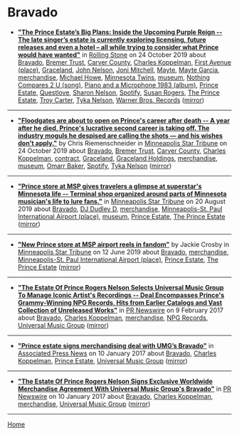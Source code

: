 # Bravado

 - [**"The Prince Estate’s Big Plans: Inside the Upcoming Purple Reign -- The late singer’s estate is currently exploring licensing, future releases and even a hotel – all while trying to consider what Prince would have wanted"**](https://www.rollingstone.com/music/music-features/prince-estate-big-plans-upcoming-purple-reign-698529/) in [Rolling Stone](https://www.rollingstone.com/) on 24 October 2019 about [Bravado](../../topics/bravado/index.md), [Bremer Trust](../../topics/bremer-trust/index.md), [Carver County](../../topics/carver-county/index.md), [Charles Koppelman](../../topics/charles-koppelman/index.md), [First Avenue (place)](../../topics/place/first-avenue/index.md), [Graceland](../../topics/graceland/index.md), [John Nelson](../../topics/john-nelson/index.md), [Joni Mitchell](../../topics/joni-mitchell/index.md), [Mayte](../../topics/mayte/index.md), [Mayte Garcia](../../topics/mayte-garcia/index.md), [merchandise](../../topics/merchandise/index.md), [Michael Howe](../../topics/michael-howe/index.md), [Minnesota Twins](../../topics/minnesota-twins/index.md), [museum](../../topics/museum/index.md), [Nothing Compares 2 U (song)](../../topics/song/nothing-compares-2-u/index.md), [Piano and a Microphone 1983 (album)](../../topics/album/piano-and-a-microphone-1983/index.md), [Prince Estate](../../topics/prince-estate/index.md), [Questlove](../../topics/questlove/index.md), [Sharon Nelson](../../topics/sharon-nelson/index.md), [Spotify](../../topics/spotify/index.md), [Susan Rogers](../../topics/susan-rogers/index.md), [The Prince Estate](../../topics/the-prince-estate/index.md), [Troy Carter](../../topics/troy-carter/index.md), [Tyka Nelson](../../topics/tyka-nelson/index.md), [Warner Bros. Records](../../topics/warner-bros-records/index.md) ([mirror](https://web.archive.org/web/*/https://www.rollingstone.com/music/music-features/prince-estate-big-plans-upcoming-purple-reign-698529/))

----

 - [**"Floodgates are about to open on Prince's career after death -- A year after he died, Prince's lucrative second career is taking off. The industry moguls he despised are calling the shots — and his wishes don't apply."**](http://www.startribune.com/the-floodgates-are-about-to-open-on-prince-s-career-after-death/419710153/) by Chris Riemenschneider in [Minneapolis Star Tribune](http://www.startribune.com/) on 24 October 2019 about [Bravado](../../topics/bravado/index.md), [Bremer Trust](../../topics/bremer-trust/index.md), [Carver County](../../topics/carver-county/index.md), [Charles Koppelman](../../topics/charles-koppelman/index.md), [contract](../../topics/contract/index.md), [Graceland](../../topics/graceland/index.md), [Graceland Holdings](../../topics/graceland-holdings/index.md), [merchandise](../../topics/merchandise/index.md), [museum](../../topics/museum/index.md), [Omarr Baker](../../topics/omarr-baker/index.md), [Spotify](../../topics/spotify/index.md), [Tyka Nelson](../../topics/tyka-nelson/index.md) ([mirror](https://web.archive.org/web/*/http://www.startribune.com/the-floodgates-are-about-to-open-on-prince-s-career-after-death/419710153/))

----

 - [**"Prince store at MSP gives travelers a glimpse at superstar's Minnesota life -- Terminal shop organized around parts of Minnesota musician's life to lure fans."**](http://www.startribune.com/prince-store-at-msp-gives-travelers-a-glimpse-at-superstar-s-minnesota-life/556690022/) in [Minneapolis Star Tribune](http://www.startribune.com/) on 20 August 2019 about [Bravado](../../topics/bravado/index.md), [DJ Dudley D](../../topics/dj-dudley-d/index.md), [merchandise](../../topics/merchandise/index.md), [Minneapolis-St. Paul International Airport (place)](../../topics/place/minneapolis-st-paul-international-airport/index.md), [museum](../../topics/museum/index.md), [Prince Estate](../../topics/prince-estate/index.md), [The Prince Estate](../../topics/the-prince-estate/index.md) ([mirror](https://web.archive.org/web/*/http://www.startribune.com/prince-store-at-msp-gives-travelers-a-glimpse-at-superstar-s-minnesota-life/556690022/))

----

 - [**"New Prince store at MSP airport reels in fandom"**](http://www.startribune.com/new-prince-store-at-msp-airport-reels-in-fandom/511212802/) by Jackie Crosby in [Minneapolis Star Tribune](http://www.startribune.com/) on 12 June 2019 about [Bravado](../../topics/bravado/index.md), [merchandise](../../topics/merchandise/index.md), [Minneapolis-St. Paul International Airport (place)](../../topics/place/minneapolis-st-paul-international-airport/index.md), [Prince Estate](../../topics/prince-estate/index.md), [The Prince Estate](../../topics/the-prince-estate/index.md) ([mirror](https://web.archive.org/web/*/http://www.startribune.com/new-prince-store-at-msp-airport-reels-in-fandom/511212802/))

----

 - [**"The Estate Of Prince Rogers Nelson Selects Universal Music Group To Manage Iconic Artist's Recordings -- Deal Encompasses Prince's Grammy-Winning NPG Records, Hits from Earlier Catalogs and Vast Collection of Unreleased Works"**](https://www.prnewswire.com/news-releases/the-estate-of-prince-rogers-nelson-selects-universal-music-group-to-manage-iconic-artists-recordings-300404797.html) in [PR Newswire](https://www.prnewswire.com/) on 9 February 2017 about [Bravado](../../topics/bravado/index.md), [Charles Koppelman](../../topics/charles-koppelman/index.md), [merchandise](../../topics/merchandise/index.md), [NPG Records](../../topics/npg-records/index.md), [Universal Music Group](../../topics/universal-music-group/index.md) ([mirror](https://web.archive.org/web/*/https://www.prnewswire.com/news-releases/the-estate-of-prince-rogers-nelson-selects-universal-music-group-to-manage-iconic-artists-recordings-300404797.html))

----

 - [**"Prince estate signs merchandising deal with UMG’s Bravado"**](https://apnews.com/b45977db69d142faa7174d2c45ef9498) in [Associated Press News](https://apnews.com/) on 10 January 2017 about [Bravado](../../topics/bravado/index.md), [Charles Koppelman](../../topics/charles-koppelman/index.md), [Prince Estate](../../topics/prince-estate/index.md), [Universal Music Group](../../topics/universal-music-group/index.md) ([mirror](https://web.archive.org/web/*/https://apnews.com/b45977db69d142faa7174d2c45ef9498))

----

 - [**"The Estate Of Prince Rogers Nelson Signs Exclusive Worldwide Merchandise Agreement With Universal Music Group's Bravado"**](https://www.prnewswire.com/news-releases/the-estate-of-prince-rogers-nelson-signs-exclusive-worldwide-merchandise-agreement-with-universal-music-groups-bravado-300388893.html) in [PR Newswire](https://www.prnewswire.com/) on 10 January 2017 about [Bravado](../../topics/bravado/index.md), [Charles Koppelman](../../topics/charles-koppelman/index.md), [merchandise](../../topics/merchandise/index.md), [Universal Music Group](../../topics/universal-music-group/index.md) ([mirror](https://web.archive.org/web/*/https://www.prnewswire.com/news-releases/the-estate-of-prince-rogers-nelson-signs-exclusive-worldwide-merchandise-agreement-with-universal-music-groups-bravado-300388893.html))

----

[Home](../)
